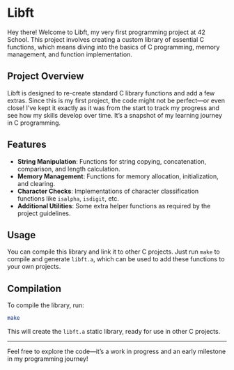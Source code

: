 # Libft

Hey there! Welcome to Libft, my very first programming project at 42 School. This project involves creating a custom library of essential C functions, which means diving into the basics of C programming, memory management, and function implementation. 

## Project Overview

Libft is designed to re-create standard C library functions and add a few extras. Since this is my first project, the code might not be perfect—or even close! I’ve kept it exactly as it was from the start to track my progress and see how my skills develop over time. It’s a snapshot of my learning journey in C programming.

## Features

- **String Manipulation**: Functions for string copying, concatenation, comparison, and length calculation.
- **Memory Management**: Functions for memory allocation, initialization, and clearing.
- **Character Checks**: Implementations of character classification functions like `isalpha`, `isdigit`, etc.
- **Additional Utilities**: Some extra helper functions as required by the project guidelines.

## Usage

You can compile this library and link it to other C projects. Just run `make` to compile and generate `libft.a`, which can be used to add these functions to your own projects.

## Compilation

To compile the library, run:
```bash
make
```

This will create the `libft.a` static library, ready for use in other C projects.

---

Feel free to explore the code—it’s a work in progress and an early milestone in my programming journey!
